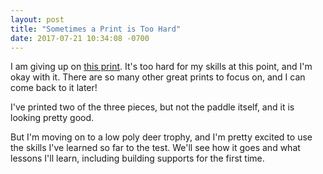 ```yaml
--- 
layout: post
title: "Sometimes a Print is Too Hard"
date: 2017-07-21 10:34:08 -0700
---
```


I am giving up on [this print][paddle_boat]. It's too hard for my skills at this point, and I'm okay with it. There are so many other great prints to focus on, and I can come back to it later!

I've printed two of the three pieces, but not the paddle itself, and it is looking pretty good.

But I'm moving on to a low poly deer trophy, and I'm pretty excited to use the skills I've learned so far to the test. We'll see how it goes and what lessons I'll learn, including building supports for the first time. 

[paddle_boat]: https://www.thingiverse.com/thing:843646
[low_poly_deer_trophy]: https://www.thingiverse.com/thing:2384426
